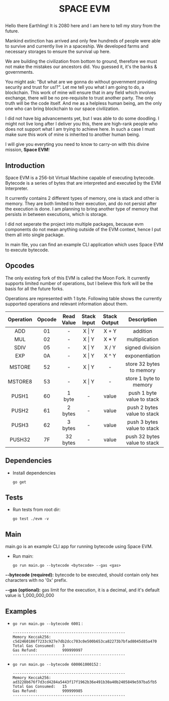 # <p align=center>SPACE EVM<p>
Hello there Earthling! It is 2080 here and I am here to tell my story from the future.

Mankind extinction has arrived and only few hundreds of people were able to survive and currently live in a spaceship. We developed farms and necessary storages to ensure the survival up here. 

We are building the civilization from bottom to ground, therefore we must not make the mistakes our ancestors did. You guessed it, it's the banks & governments.

You might ask: "But what are we gonna do without government providing security and trust for us!?". Let me tell you what I am going to do, a blockchain. This work of mine will ensure that in any field which involves exchange, there will be no pre-requisite to trust another party. The only truth will be the code itself. And me as a helpless human being, am the only one who can bring blockchain to our space civilization.

I did not have big advancements yet, but I was able to do some doodling. I might not live long after I deliver you this, there are high-rank people who does not support what I am trying to achieve here. In such a case I must make sure this work of mine is inherited to another human being.

I will give you everyting you need to know to carry-on with this divine mission, <b>Space EVM</b>!

## Introduction
Space EVM is a 256-bit Virtual Machine capable of executing bytecode. Bytecode is a series of bytes that are interpreted and executed by the EVM Interpreter.

It currently contains 2 different types of memory, one is stack and other is memory. They are both limited to their execution, and do not persist after the execution is done. I am planning to bring another type of memory that persists in between executions, which is storage.

I did not seperate the project into multiple packages, because evm components do not mean anything outside of the EVM context, hence I put them all into single package.

In main file, you can find an example CLI application which uses Space EVM to execute bytecode.

## Opcodes
The only existing fork of this EVM is called the Moon Fork. It currently supports limited number of operations, but I believe this fork will be the basis for all the future forks.

Operations are represented with 1 byte. Following table shows the currently supported operations and relevant information about them.

Operation | Opcode | Read Value | Stack Input | Stack Output | Description
:---: | :---: | :---: | :---: | :---: | :---:
ADD | 01 | - | X \| Y | X + Y | addition
MUL | 02 | - | X \| Y | X * Y | multiplication
SDIV | 05 | - | X \| Y | X / Y | signed division
EXP | 0A | - | X \| Y | X ^ Y | exponentiation
MSTORE | 52 | - | X \| Y | - | store 32 bytes to memory
MSTORE8 | 53 | - | X \| Y | - | store 1 byte to memory
PUSH1 | 60 | 1 byte | - | value | push 1 byte value to stack
PUSH2 | 61 | 2 bytes | - | value | push 2 bytes value to stack
PUSH3 | 62 | 3 bytes | - | value | push 3 bytes value to stack
PUSH32 | 7F | 32 bytes | - | value | push 32 bytes value to stack

## Dependencies
- Install dependencies

  ```go get```

## Tests
- Run tests from root dir:

  ```go test ./evm -v```

## Main
main.go is an example CLI app for running bytecode using Space EVM.

- Run main:

  ```go run main.go --bytecode <bytecode> --gas <gas>```

**--bytecode (required):** bytecode to be executed, should contain only hex characters with no '0x' prefix.

**--gas (optional):** gas limit for the execution, it is a decimal, and it's default value is 1_000_000_000

## Examples
- ```go run main.go --bytecode 6001``` :

  ```
  --------------------------------------------------
  Memory Keccak256:     c5d2460186f7233c927e7db2dcc703c0e500b653ca82273b7bfad8045d85a470
  Total Gas Consumed:   3
  Gas Refund:           999999997
  --------------------------------------------------
  ```
- ```go run main.go --bytecode 600061000152``` :
  ```
  --------------------------------------------------
  Memory Keccak256:     ad3228b676f7d3cd4284a5443f17f1962b36e491b30a40b2405849e597ba5fb5
  Total Gas Consumed:   15
  Gas Refund:           999999985
  --------------------------------------------------
  ```